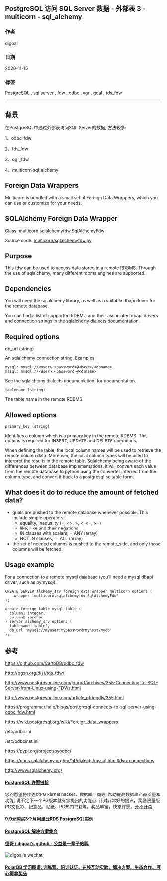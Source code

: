 ## PostgreSQL 访问 SQL Server 数据 - 外部表 3 - multicorn  - sql_alchemy      
                
### 作者                                                                                
digoal                                                                                                                         
                                  
### 日期                                                                                                                         
2020-11-15                                                                                                                     
                                                                                                                         
### 标签                                                                                                                         
PostgreSQL , sql server , fdw , odbc , ogr , gdal , tds_fdw         
                             
----                       
                                  
## 背景          
在PostgreSQL中通过外部表访问SQL Server的数据, 方法较多:        
        
1、odbc_fdw        
        
2、tds_fdw        
        
3、ogr_fdw        
        
4、multicorn sql_alchemy        
        
## Foreign Data Wrappers  
Multicorn is bundled with a small set of Foreign Data Wrappers, which you can use or customize for your needs.  
  
## SQLAlchemy Foreign Data Wrapper  
Class: multicorn.sqlalchemyfdw.SqlAlchemyFdw  
  
Source code: [multicorn/sqlalchemyfdw.py](https://github.com/Kozea/Multicorn/blob/master/python/multicorn/sqlalchemyfdw.py)  
  
## Purpose  
This fdw can be used to access data stored in a remote RDBMS. Through the use of sqlalchemy, many different rdbms engines are supported.  
  
## Dependencies  
You will need the sqlalchemy library, as well as a suitable dbapi driver for the remote database.  
  
You can find a list of supported RDBMs, and their associated dbapi drivers and connection strings in the sqlalchemy dialects documentation.  
  
## Required options  
db_url (string)  
  
An sqlalchemy connection string. Examples:  
  
```  
mysql: mysql://<user>:<password>@<host>/<dbname>  
mssql: mssql://<user>:<password>@<dsname>  
```  
  
See the sqlalchemy dialects documentation. for documentation.  
  
```  
tablename (string)  
```  
  
The table name in the remote RDBMS.  
  
## Allowed options  
```  
primary_key (string)  
```  
  
Identifies a column which is a primary key in the remote RDBMS. This options is required for INSERT, UPDATE and DELETE operations.  
  
When defining the table, the local column names will be used to retrieve the remote column data. Moreover, the local column types will be used to interpret the results in the remote table. Sqlalchemy being aware of the differences between database implementations, it will convert each value from the remote database to python using the converter inferred from the column type, and convert it back to a postgresql suitable form.  
  
## What does it do to reduce the amount of fetched data?  
- quals are pushed to the remote database whenever possible. This include simple operators:  
    - equality, inequality (=, <>, >, <, <=, >=)  
    - like, ilike and their negations  
    - IN clauses with scalars, = ANY (array)  
    - NOT IN clauses, != ALL (array)  
- the set of needed columns is pushed to the remote_side, and only those columns will be fetched.  
  
## Usage example  
For a connection to a remote mysql database (you’ll need a mysql dbapi driver, such as pymysql):  
  
```  
CREATE SERVER alchemy_srv foreign data wrapper multicorn options (  
    wrapper 'multicorn.sqlalchemyfdw.SqlAlchemyFdw'  
);  
  
create foreign table mysql_table (  
  column1 integer,  
  column2 varchar  
) server alchemy_srv options (  
  tablename 'table',  
  db_url 'mysql://myuser:mypassword@myhost/mydb'  
);  
```  
  
## 参考      
https://github.com/CartoDB/odbc_fdw      
      
http://pgxn.org/dist/tds_fdw/      
      
http://www.postgresonline.com/journal/archives/355-Connecting-to-SQL-Server-from-Linux-using-FDWs.html      
      
http://www.postgresonline.com/article_pfriendly/355.html      
      
https://programmer.help/blogs/postgresql-connects-to-sql-server-using-odbc_fdw.html      
      
https://wiki.postgresql.org/wiki/Foreign_data_wrappers      
      
/etc/odbc.ini      
      
/etc/odbcinst.ini      
  
https://pypi.org/project/pyodbc/  
  
https://docs.sqlalchemy.org/en/14/dialects/mssql.html#dsn-connections  
  
http://www.sqlalchemy.org/  
      
  
#### [PostgreSQL 许愿链接](https://github.com/digoal/blog/issues/76 "269ac3d1c492e938c0191101c7238216")
您的愿望将传达给PG kernel hacker、数据库厂商等, 帮助提高数据库产品质量和功能, 说不定下一个PG版本就有您提出的功能点. 针对非常好的提议，奖励限量版PG文化衫、纪念品、贴纸、PG热门书籍等，奖品丰富，快来许愿。[开不开森](https://github.com/digoal/blog/issues/76 "269ac3d1c492e938c0191101c7238216").  
  
  
#### [9.9元购买3个月阿里云RDS PostgreSQL实例](https://www.aliyun.com/database/postgresqlactivity "57258f76c37864c6e6d23383d05714ea")
  
  
#### [PostgreSQL 解决方案集合](https://yq.aliyun.com/topic/118 "40cff096e9ed7122c512b35d8561d9c8")
  
  
#### [德哥 / digoal's github - 公益是一辈子的事.](https://github.com/digoal/blog/blob/master/README.md "22709685feb7cab07d30f30387f0a9ae")
  
  
![digoal's wechat](../pic/digoal_weixin.jpg "f7ad92eeba24523fd47a6e1a0e691b59")
  
  
#### [PolarDB 学习图谱: 训练营、培训认证、在线互动实验、解决方案、生态合作、写心得拿奖品](https://www.aliyun.com/database/openpolardb/activity "8642f60e04ed0c814bf9cb9677976bd4")
  

